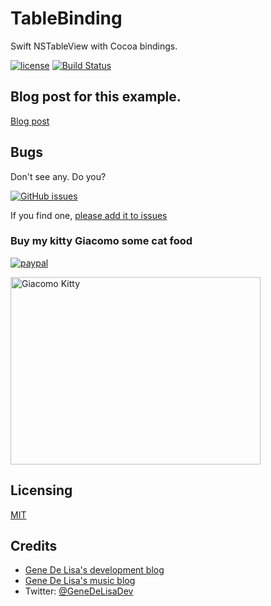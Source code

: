 # TableBinding

Swift NSTableView with Cocoa bindings.

[![license](https://img.shields.io/github/license/mashape/apistatus.svg)](https://en.wikipedia.org/wiki/MIT_License)
[![Build Status](https://travis-ci.org/genedelisa/TableBinding.svg)](https://travis-ci.org/genedelisa/TableBinding)

## Blog post for this example.

[Blog post](http://www.rockhoppertech.com/blog/swift-nstableview-and-nsarraycontroller/)


## Bugs

Don't see any. Do you?

[![GitHub issues](https://img.shields.io/github/issues/genedelisa/tablebinding.svg)](https://github.com/genedelisa/tablebinding/issues)

If you find one, [please add it to issues](https://github.com/genedelisa/TableBinding/issues)



### Buy my kitty Giacomo some cat food

[![paypal](https://www.paypalobjects.com/en_US/i/btn/btn_donate_SM.gif)](https://www.paypal.com/cgi-bin/webscr?cmd=_donations&business=F5KE9Z29MH8YQ&bnP-DonationsBF:btn_donate_SM.gif:NonHosted)

<img src="http://www.rockhoppertech.com/blog/wp-content/uploads/2015/05/IMG_0657.png" alt="Giacomo Kitty" width="400" height="300">

## Licensing

[MIT](https://en.wikipedia.org/wiki/MIT_License)

## Credits

*	[Gene De Lisa's development blog](http://rockhoppertech.com/blog/)
*	[Gene De Lisa's music blog](http://genedelisa.com/)
*   Twitter: [@GeneDeLisaDev](http://twitter.com/genedelisadev)
